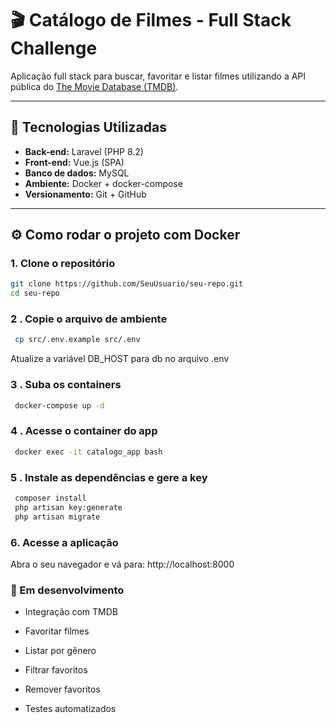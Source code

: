 # 🎬 Catálogo de Filmes - Full Stack Challenge

Aplicação full stack para buscar, favoritar e listar filmes utilizando a API pública do [The Movie Database (TMDB)](https://developer.themoviedb.org/reference/intro/getting-started).

---

## 🚀 Tecnologias Utilizadas

- **Back-end:** Laravel (PHP 8.2)
- **Front-end:** Vue.js (SPA)
- **Banco de dados:** MySQL
- **Ambiente:** Docker + docker-compose
- **Versionamento:** Git + GitHub

---

## ⚙️ Como rodar o projeto com Docker

### 1. Clone o repositório

```bash
git clone https://github.com/SeuUsuario/seu-repo.git
cd seu-repo
```

### 2 . Copie o arquivo de ambiente
 ```bash
  cp src/.env.example src/.env
 ```

  Atualize a variável DB_HOST para db no arquivo .env

  ### 3 . Suba os containers
 ```bash
  docker-compose up -d
 ```

  ### 4 . Acesse o container do app
 ```bash
  docker exec -it catalogo_app bash
 ```

  ### 5 . Instale as dependências e gere a key
 ```bash
  composer install 
  php artisan key:generate
  php artisan migrate
 ```

  ### 6. Acesse a aplicação

  Abra o seu navegador e vá para: http://localhost:8000


### 🧪 Em desenvolvimento
 - Integração com TMDB

 - Favoritar filmes

 - Listar por gênero

 - Filtrar favoritos

 - Remover favoritos

 - Testes automatizados

